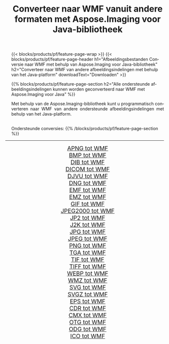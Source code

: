 ﻿---
title: Converteer naar WMF vanuit andere formaten met Aspose.Imaging voor Java-bibliotheek 
weight: 3920
url: /nl/java/conversion/to/wmf 
lang: nl
langdirlevel: 2
locales: zh-hans,ja,it,ru,de,es,fr,nl,id,lt,pl,pt,vi,tr,ko,zh-hant,ar,hi,th,sv,cs,uk,he
description: Met Aspose.Imaging kunt u met Java converteren naar WMF vanuit andere formaten
---

{{< blocks/products/pf/feature-page-wrap >}}
{{< blocks/products/pf/feature-page-header h1="Afbeeldingsbestanden Conversie naar WMF met behulp van Aspose.Imaging voor Java-bibliotheek" h2="Converteer naar WMF van andere afbeeldingsindelingen met behulp van het Java-platform" downloadText="Downloaden" >}}


{{% blocks/products/pf/feature-page-section  h2="Alle ondersteunde afbeeldingsindelingen kunnen worden geconverteerd naar WMF met Aspose.Imaging voor Java" %}}
<p align=justify>Met behulp van de Aspose.Imaging-bibliotheek kunt u programmatisch converteren naar WMF van andere ondersteunde afbeeldingsindelingen met behulp van het Java-platform.</p>
<br/>
Ondersteunde conversies:
{{% /blocks/products/pf/feature-page-section %}}
<div class="container-fluid productfamilypage bg-gray">
    <div class="convertypes bg-gray agp-content section">
        <div class="container">
		<hr style="margin-left:-20px;"/>
		<div class="row other-converters" style="gap: 10px;font-size: 19px;text-align:center;">
		    <div class='col-md-2 other-converter remove-lp remove-rp'><a href="/imaging/nl/java/conversion/apng-to-wmf" style="padding:15px;">APNG tot WMF</a></div>
<div class='col-md-2 other-converter remove-lp remove-rp'><a href="/imaging/nl/java/conversion/bmp-to-wmf" style="padding:15px;">BMP tot WMF</a></div>
<div class='col-md-2 other-converter remove-lp remove-rp'><a href="/imaging/nl/java/conversion/dib-to-wmf" style="padding:15px;">DIB tot WMF</a></div>
<div class='col-md-2 other-converter remove-lp remove-rp'><a href="/imaging/nl/java/conversion/dicom-to-wmf" style="padding:15px;">DICOM tot WMF</a></div>
<div class='col-md-2 other-converter remove-lp remove-rp'><a href="/imaging/nl/java/conversion/djvu-to-wmf" style="padding:15px;">DJVU tot WMF</a></div>
<div class='col-md-2 other-converter remove-lp remove-rp'><a href="/imaging/nl/java/conversion/dng-to-wmf" style="padding:15px;">DNG tot WMF</a></div>
<div class='col-md-2 other-converter remove-lp remove-rp'><a href="/imaging/nl/java/conversion/emf-to-wmf" style="padding:15px;">EMF tot WMF</a></div>
<div class='col-md-2 other-converter remove-lp remove-rp'><a href="/imaging/nl/java/conversion/emz-to-wmf" style="padding:15px;">EMZ tot WMF</a></div>
<div class='col-md-2 other-converter remove-lp remove-rp'><a href="/imaging/nl/java/conversion/gif-to-wmf" style="padding:15px;">GIF tot WMF</a></div>
<div class='col-md-2 other-converter remove-lp remove-rp'><a href="/imaging/nl/java/conversion/jpeg2000-to-wmf" style="padding:15px;">JPEG2000 tot WMF</a></div>
<div class='col-md-2 other-converter remove-lp remove-rp'><a href="/imaging/nl/java/conversion/jp2-to-wmf" style="padding:15px;">JP2 tot WMF</a></div>
<div class='col-md-2 other-converter remove-lp remove-rp'><a href="/imaging/nl/java/conversion/j2k-to-wmf" style="padding:15px;">J2K tot WMF</a></div>
<div class='col-md-2 other-converter remove-lp remove-rp'><a href="/imaging/nl/java/conversion/jpg-to-wmf" style="padding:15px;">JPG tot WMF</a></div>
<div class='col-md-2 other-converter remove-lp remove-rp'><a href="/imaging/nl/java/conversion/jpeg-to-wmf" style="padding:15px;">JPEG tot WMF</a></div>
<div class='col-md-2 other-converter remove-lp remove-rp'><a href="/imaging/nl/java/conversion/png-to-wmf" style="padding:15px;">PNG tot WMF</a></div>
<div class='col-md-2 other-converter remove-lp remove-rp'><a href="/imaging/nl/java/conversion/tga-to-wmf" style="padding:15px;">TGA tot WMF</a></div>
<div class='col-md-2 other-converter remove-lp remove-rp'><a href="/imaging/nl/java/conversion/tif-to-wmf" style="padding:15px;">TIF tot WMF</a></div>
<div class='col-md-2 other-converter remove-lp remove-rp'><a href="/imaging/nl/java/conversion/tiff-to-wmf" style="padding:15px;">TIFF tot WMF</a></div>
<div class='col-md-2 other-converter remove-lp remove-rp'><a href="/imaging/nl/java/conversion/webp-to-wmf" style="padding:15px;">WEBP tot WMF</a></div>
<div class='col-md-2 other-converter remove-lp remove-rp'><a href="/imaging/nl/java/conversion/wmz-to-wmf" style="padding:15px;">WMZ tot WMF</a></div>
<div class='col-md-2 other-converter remove-lp remove-rp'><a href="/imaging/nl/java/conversion/svg-to-wmf" style="padding:15px;">SVG tot WMF</a></div>
<div class='col-md-2 other-converter remove-lp remove-rp'><a href="/imaging/nl/java/conversion/svgz-to-wmf" style="padding:15px;">SVGZ tot WMF</a></div>
<div class='col-md-2 other-converter remove-lp remove-rp'><a href="/imaging/nl/java/conversion/eps-to-wmf" style="padding:15px;">EPS tot WMF</a></div>
<div class='col-md-2 other-converter remove-lp remove-rp'><a href="/imaging/nl/java/conversion/cdr-to-wmf" style="padding:15px;">CDR tot WMF</a></div>
<div class='col-md-2 other-converter remove-lp remove-rp'><a href="/imaging/nl/java/conversion/cmx-to-wmf" style="padding:15px;">CMX tot WMF</a></div>
<div class='col-md-2 other-converter remove-lp remove-rp'><a href="/imaging/nl/java/conversion/otg-to-wmf" style="padding:15px;">OTG tot WMF</a></div>
<div class='col-md-2 other-converter remove-lp remove-rp'><a href="/imaging/nl/java/conversion/odg-to-wmf" style="padding:15px;">ODG tot WMF</a></div>
<div class='col-md-2 other-converter remove-lp remove-rp'><a href="/imaging/nl/java/conversion/ico-to-wmf" style="padding:15px;">ICO tot WMF</a></div>
                </div>
        </div>
    </div>
</div>
<br/>

